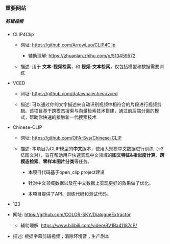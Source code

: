 ### 重要网站

##### 剪辑视频

- CLIP4Clip
  
  - 网址: https://github.com/ArrowLuo/CLIP4Clip
    
    - 辅助理解: https://zhuanlan.zhihu.com/p/513459572
  
  - 描述: 用于 **文本-视频检索**，和 **视频-文本检索**，仅包括模型和数据需要训练

- VCED 
  
  - 网址: https://github.com/datawhalechina/vced
  
  - 描述: 可以通过你的文字描述来自动识别视频中相符合的片段进行视频剪辑。该项目基于跨模态搜索与向量检索技术搭建，通过前后端分离的模式，帮助你快速的接触新一代搜索技术

- Chinese-CLIP
  
  - 网址: https://github.com/OFA-Sys/Chinese-CLIP
  
  - 描述: 本项目为CLIP模型的**中文**版本，使用大规模中文数据进行训练（~2亿图文对），旨在帮助用户快速实现中文领域的**图文特征&相似度计算**、**跨模态检索**、**零样本图片分类**等任务。
    
    - 本项目代码基于open_clip project建设
    
    - 针对中文领域数据以及在中文数据上实现更好的效果做了优化。
    
    - 本项目提供了API、训练代码和测试代码。

-  123
  
  - 网址: https://github.com/COLOR-SKY/DialogueExtractor
    
    - 辅助理解: https://www.bilibili.com/video/BV1Ba41187cP/
  
  - 描述: 根据字幕剪辑视频；消除环境音；生产剧本
